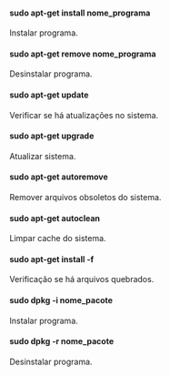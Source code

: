 #### sudo apt-get install nome_programa
Instalar programa.

#### sudo apt-get remove nome_programa
Desinstalar programa.

#### sudo apt-get update
Verificar se há atualizações no sistema.

#### sudo apt-get upgrade
Atualizar sistema.

#### sudo apt-get autoremove
Remover arquivos obsoletos do sistema.

#### sudo apt-get autoclean
Limpar cache do sistema.

#### sudo apt-get install -f
Verificação se há arquivos quebrados.

#### sudo dpkg -i nome_pacote
Instalar programa.

#### sudo dpkg -r nome_pacote
Desinstalar programa.